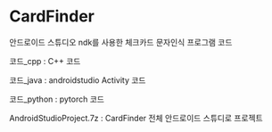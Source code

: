 # CardFinder
안드로이드 스튜디오 ndk를 사용한 체크카드 문자인식 프로그램 코드

코드_cpp : C++ 코드

코드_java : androidstudio Activity 코드

코드_python : pytorch 코드

AndroidStudioProject.7z : CardFinder 전체 안드로이드 스튜디로 프로젝트
